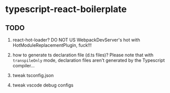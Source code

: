 # typescript-react-boilerplate

## TODO

1. react-hot-loader? DO NOT US WebpackDevServer's hot with HotModuleReplacementPlugin, fuck!!!

1. how to generate ts declaration file (d.ts files)? Please note that with `transpileOnly` mode, declaration files aren't generated by the Typescript compiler...

1. tweak tsconfig.json

1. tweak vscode debug configs
